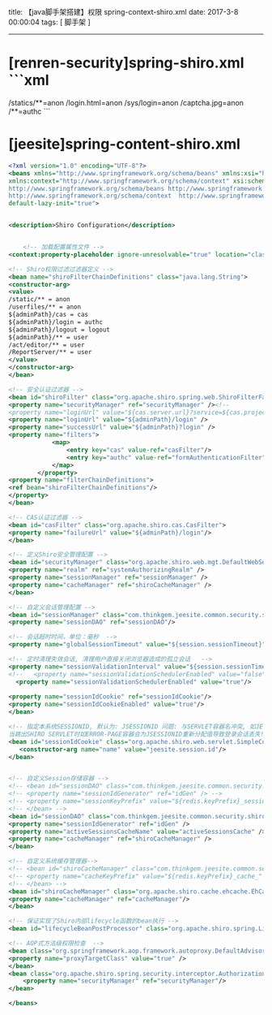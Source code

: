 title: 【java脚手架搭建】权限 spring-context-shiro.xml
date: 2017-3-8 00:00:04
tags: [ 脚手架 ]


---


# [renren-security]spring-shiro.xml ```xml
<?xml version="1.0" encoding="UTF-8"?>
<beans xmlns="http://www.springframework.org/schema/beans"
xmlns:xsi="http://www.w3.org/2001/XMLSchema-instance" xmlns:context="http://www.springframework.org/schema/context"
xmlns:aop="http://www.springframework.org/schema/aop" xmlns:tx="http://www.springframework.org/schema/tx"
xmlns:mvc="http://www.springframework.org/schema/mvc"
xsi:schemaLocation="
        http://www.springframework.org/schema/beans 
        http://www.springframework.org/schema/beans/spring-beans-4.2.xsd        
        http://www.springframework.org/schema/context 
        http://www.springframework.org/schema/context/spring-context-4.2.xsd
        http://www.springframework.org/schema/tx 
      http://www.springframework.org/schema/tx/spring-tx-4.2.xsd
      http://www.springframework.org/schema/aop 
      http://www.springframework.org/schema/aop/spring-aop-4.2.xsd
http://www.springframework.org/schema/mvc 
      http://www.springframework.org/schema/mvc/spring-mvc-4.2.xsd">


<!-- 继承自AuthorizingRealm的自定义Realm,即指定Shiro验证用户登录的类为自定义的UserRealm.java -->  
<bean id="userRealm" class="io.renren.shiro.UserRealm"/>

<!-- Shiro默认会使用Servlet容器的Session,可通过sessionMode属性来指定使用Shiro原生Session -->  
<!-- 即<property name="sessionMode" value="native"/>,详细说明见官方文档 -->  
<!-- 这里主要是设置自定义的单Realm应用,若有多个Realm,可使用'realms'属性代替 -->  
<bean id="securityManager" class="org.apache.shiro.web.mgt.DefaultWebSecurityManager">  
   <property name="realm" ref="userRealm"/>
</bean>

<!-- Shiro主过滤器本身功能十分强大,其强大之处就在于它支持任何基于URL路径表达式的、自定义的过滤器的执行 -->  
<!-- Web应用中,Shiro可控制的Web请求必须经过Shiro主过滤器的拦截,Shiro对基于Spring的Web应用提供了完美的支持 -->  
<bean id="shiroFilter" class="org.apache.shiro.spring.web.ShiroFilterFactoryBean">  
   <!-- Shiro的核心安全接口,这个属性是必须的 -->  
   <property name="securityManager" ref="securityManager"/>  
   <!-- 要求登录时的链接(可根据项目的URL进行替换),非必须的属性,默认会自动寻找Web工程根目录下的"/login.html"页面 -->  
   <property name="loginUrl" value="/login.html"/>  
   <!-- 登录成功后要跳转的连接 -->  
   <property name="successUrl" value="/index.html"/>
   <!-- 用户访问未对其授权的资源时,所显示的连接 -->  
   <!-- 若想更明显的测试此属性可以修改它的值,如unauthor.jsp,然后用[玄玉]登录后访问/admin/listUser.jsp就看见浏览器会显示unauthor.jsp -->  
   <property name="unauthorizedUrl" value="/"/>  
   <!-- Shiro连接约束配置,即过滤链的定义 -->  
   <!-- 此处可配合我的这篇文章来理解各个过滤连的作用http://blog.csdn.net/jadyer/article/details/12172839 -->  
   <!-- 下面value值的第一个'/'代表的路径是相对于HttpServletRequest.getContextPath()的值来的 -->  
   <!-- anon：它对应的过滤器里面是空的,什么都没做,这里.do和.jsp后面的*表示参数,比方说login.jsp?main这种 -->  
   <!-- authc：该过滤器下的页面必须验证后才能访问,它是Shiro内置的一个拦截器org.apache.shiro.web.filter.authc.FormAuthenticationFilter -->  
   <property name="filterChainDefinitions">  
       <value>
        /statics/**=anon
        /login.html=anon
        /sys/login=anon
        /captcha.jpg=anon
        /**=authc
       </value>
   </property>
</bean>

<bean id="lifecycleBeanPostProcessor" class="org.apache.shiro.spring.LifecycleBeanPostProcessor"/>

<!-- AOP式方法级权限检查  -->
<bean class="org.springframework.aop.framework.autoproxy.DefaultAdvisorAutoProxyCreator" depends-on="lifecycleBeanPostProcessor">
<property name="proxyTargetClass" value="true" />
</bean>
<bean class="org.apache.shiro.spring.security.interceptor.AuthorizationAttributeSourceAdvisor">
    <property name="securityManager" ref="securityManager"/>
</bean>
</beans>
```


# [jeesite]spring-content-shiro.xml
```xml
<?xml version="1.0" encoding="UTF-8"?>
<beans xmlns="http://www.springframework.org/schema/beans" xmlns:xsi="http://www.w3.org/2001/XMLSchema-instance"
xmlns:context="http://www.springframework.org/schema/context" xsi:schemaLocation="
http://www.springframework.org/schema/beans http://www.springframework.org/schema/beans/spring-beans-4.1.xsd
http://www.springframework.org/schema/context  http://www.springframework.org/schema/context/spring-context-4.1.xsd"
default-lazy-init="true">


<description>Shiro Configuration</description>


    <!-- 加载配置属性文件 -->
<context:property-placeholder ignore-unresolvable="true" location="classpath:jeesite.properties" />

<!-- Shiro权限过滤过滤器定义 -->
<bean name="shiroFilterChainDefinitions" class="java.lang.String">
<constructor-arg>
<value>
/static/** = anon
/userfiles/** = anon
${adminPath}/cas = cas
${adminPath}/login = authc
${adminPath}/logout = logout
${adminPath}/** = user
/act/editor/** = user
/ReportServer/** = user
</value>
</constructor-arg>
</bean>

<!-- 安全认证过滤器 -->
<bean id="shiroFilter" class="org.apache.shiro.spring.web.ShiroFilterFactoryBean">
<property name="securityManager" ref="securityManager" /><!-- 
<property name="loginUrl" value="${cas.server.url}?service=${cas.project.url}${adminPath}/cas" /> -->
<property name="loginUrl" value="${adminPath}/login" />
<property name="successUrl" value="${adminPath}?login" />
<property name="filters">
            <map>
                <entry key="cas" value-ref="casFilter"/>
                <entry key="authc" value-ref="formAuthenticationFilter"/>
            </map>
        </property>
<property name="filterChainDefinitions">
<ref bean="shiroFilterChainDefinitions"/>
</property>
</bean>

<!-- CAS认证过滤器 -->  
<bean id="casFilter" class="org.apache.shiro.cas.CasFilter">  
<property name="failureUrl" value="${adminPath}/login"/>
</bean>

<!-- 定义Shiro安全管理配置 -->
<bean id="securityManager" class="org.apache.shiro.web.mgt.DefaultWebSecurityManager">
<property name="realm" ref="systemAuthorizingRealm" />
<property name="sessionManager" ref="sessionManager" />
<property name="cacheManager" ref="shiroCacheManager" />
</bean>

<!-- 自定义会话管理配置 -->
<bean id="sessionManager" class="com.thinkgem.jeesite.common.security.shiro.session.SessionManager"> 
<property name="sessionDAO" ref="sessionDAO"/>

<!-- 会话超时时间，单位：毫秒  -->
<property name="globalSessionTimeout" value="${session.sessionTimeout}"/>

<!-- 定时清理失效会话, 清理用户直接关闭浏览器造成的孤立会话   -->
<property name="sessionValidationInterval" value="${session.sessionTimeoutClean}"/>
<!--   <property name="sessionValidationSchedulerEnabled" value="false"/> -->
  <property name="sessionValidationSchedulerEnabled" value="true"/>
 
<property name="sessionIdCookie" ref="sessionIdCookie"/>
<property name="sessionIdCookieEnabled" value="true"/>
</bean>

<!-- 指定本系统SESSIONID, 默认为: JSESSIONID 问题: 与SERVLET容器名冲突, 如JETTY, TOMCAT 等默认JSESSIONID,
当跳出SHIRO SERVLET时如ERROR-PAGE容器会为JSESSIONID重新分配值导致登录会话丢失! -->
<bean id="sessionIdCookie" class="org.apache.shiro.web.servlet.SimpleCookie">
   <constructor-arg name="name" value="jeesite.session.id"/>
</bean>


<!-- 自定义Session存储容器 -->
<!-- <bean id="sessionDAO" class="com.thinkgem.jeesite.common.security.shiro.session.JedisSessionDAO"> -->
<!-- <property name="sessionIdGenerator" ref="idGen" /> -->
<!-- <property name="sessionKeyPrefix" value="${redis.keyPrefix}_session_" /> -->
<!-- </bean> -->
<bean id="sessionDAO" class="com.thinkgem.jeesite.common.security.shiro.session.CacheSessionDAO">
<property name="sessionIdGenerator" ref="idGen" />
<property name="activeSessionsCacheName" value="activeSessionsCache" />
<property name="cacheManager" ref="shiroCacheManager" />
</bean>

<!-- 自定义系统缓存管理器-->
<!-- <bean id="shiroCacheManager" class="com.thinkgem.jeesite.common.security.shiro.cache.JedisCacheManager"> -->
<!-- <property name="cacheKeyPrefix" value="${redis.keyPrefix}_cache_" /> -->
<!-- </bean> -->
<bean id="shiroCacheManager" class="org.apache.shiro.cache.ehcache.EhCacheManager">
<property name="cacheManager" ref="cacheManager"/>
</bean>

<!-- 保证实现了Shiro内部lifecycle函数的bean执行 -->
<bean id="lifecycleBeanPostProcessor" class="org.apache.shiro.spring.LifecycleBeanPostProcessor"/>

<!-- AOP式方法级权限检查  -->
<bean class="org.springframework.aop.framework.autoproxy.DefaultAdvisorAutoProxyCreator" depends-on="lifecycleBeanPostProcessor">
<property name="proxyTargetClass" value="true" />
</bean>
<bean class="org.apache.shiro.spring.security.interceptor.AuthorizationAttributeSourceAdvisor">
    <property name="securityManager" ref="securityManager"/>
</bean>

</beans>
```